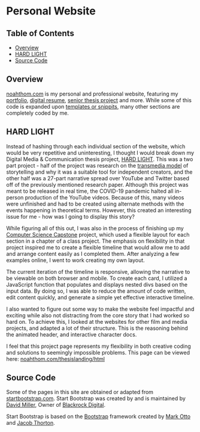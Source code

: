 # Personal Website

## Table of Contents
- [Overview](#overview)
- [HARD LIGHT](#hl)
- [Source Code](#src)


<a name = "overview">

## Overview
</a>

[noahthom.com](noahthom.com) is my personal and professional website, featuring my [portfolio](noahthom.com/#portfolio), [digital resume](noahthom.com/resume.html), [senior thesis project](#hl) and more. While some of this code is expanded upon [templates or snippits](#src), many other sections are completely coded by me.


<a name = "hl">

## HARD LIGHT
</a>

Instead of hashing through each individual section of the website, which would be very repetitive and uninteresting, I thought I would break down my Digital Media & Communication thesis project, [HARD LIGHT](www.noahthom.com/thesislanding/html). This was a two part project - half of the project was research on the [transmedia model](https://en.wikipedia.org/wiki/Transmedia_storytelling) of storytelling and why it was a suitable tool for independent creators, and the other half was a 27-part narrative spread over YouTube and Twitter based off of the previously mentioned research paper. Although this project was meant to be released in real time, the COVID-19 pandemic halted all in-person production of the YouTube videos. Because of this, many videos were unfinished and had to be created using alternate methods with the events happening in theoretical terms. However, this created an interesting issue for me - how was I going to display this story?

While figuring all of this out, I was also in the process of finishing up my [Computer Science Capstone](https://github.com/n0ahth0mas/biomechanics-help) project, which used a flexible layout for each section in a chapter of a class project. The emphasis on flexibility in that project inspired me to create a flexible timeline that would allow me to add and arrange content easily as I completed them. After analyzing a few examples online, I went to work creating my own layout.

The current iteration of the timeline is responsive, allowing the narrative to be viewable on both browser and mobile. To create each card, I utilized a JavaScript function that populates and displays nested divs based on the input data. By doing so, I was able to reduce the amount of code written, edit content quickly, and generate a simple yet effective interactive timeline.

I also wanted to figure out some way to make the website feel impactful and exciting while also not distracting from the core story that I had worked so hard on. To achieve this, I looked at the websites for other film and media projects, and adapted a lot of their structure. This is the reasoning behind the animated header, and interactive character docs.

I feel that this project page represents my flexibility in both creative coding and solutions to seemingly impossible problems. This page can be viewed here: [noahthom.com/thesislanding/html](noahthom.com/thesislanding/html)



<a name = "src">

## Source Code
</a>

Some of the pages in this site are obtained or adapted from [startbootstrap.com](https://startbootstrap.com). Start Bootstrap was created by and is maintained by [David Miller](http://davidmiller.io/), Owner of [Blackrock Digital](http://blackrockdigital.io/).

Start Bootstrap is based on the [Bootstrap](http://getbootstrap.com/) framework created by [Mark Otto](https://twitter.com/mdo) and [Jacob Thorton](https://twitter.com/fat).
